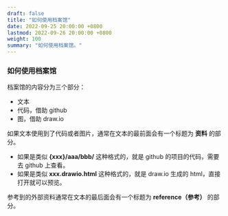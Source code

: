 ```yaml
---
draft: false
title: "如何使用档案馆"
date: 2022-09-25 20:00:00 +0800
lastmod: 2022-09-26 20:00:00 +0800
weight: 100
summary: "如何使用档案馆。"
---
```


### 如何使用档案馆

档案馆的内容分为三个部分：

- 文本
- 代码，借助 github
- 图，借助 draw.io

如果文本使用到了代码或者图片，通常在文本的最前面会有一个标题为 **资料** 的部分。

- 如果是类似 **{xxx}/aaa/bbb/** 这种格式的，就是 github 的项目的代码，需要去 github 上查看。
- 如果是类似 **xxx.drawio.html** 这种格式的，就是 draw.io 生成的 html，直接打开就可以预览。

参考到的外部资料通常在文本的最后面会有一个标题为 **reference（参考）** 的部分。

